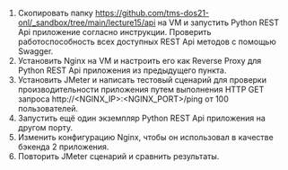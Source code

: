 1. Скопировать папку https://github.com/tms-dos21-onl/_sandbox/tree/main/lecture15/api на VM и запустить Python REST Api приложение согласно инструкции. Проверить работоспособность всех доступных REST Api методов с помощью Swagger.
2. Установить Nginx на VM и настроить его как Reverse Proxy для Python REST Api приложения из предыдущего пункта.
3. Установить JMeter и написать тестовый сценарий для проверки производительности приложения путем выполнения HTTP GET запроса http://<NGINX_IP>:<NGINX_PORT>/ping от 100 пользователей.
4. Запустить ещё один экземпляр Python REST Api приложения на другом порту.
5. Изменить конфигурацию Nginx, чтобы он использовал в качестве бэкенда 2 приложения.
6. Повторить JMeter сценарий и сравнить результаты.